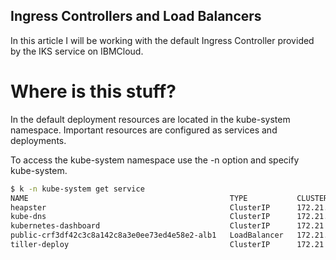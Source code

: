 ## Ingress Controllers and Load Balancers

In this article I will be working with the default Ingress Controller provided by the IKS service on IBMCloud. 

# Where is this stuff? 

In the default deployment resources are located in the kube-system namespace. Important resources are configured as services and deployments. 

To access the kube-system namespace use the -n option and specify kube-system. 

```bash
$ k -n kube-system get service
NAME                                             TYPE           CLUSTER-IP       EXTERNAL-IP     PORT(S)                      AGE
heapster                                         ClusterIP      172.21.20.34     <none>          80/TCP                       125d
kube-dns                                         ClusterIP      172.21.0.10      <none>          53/UDP,53/TCP                125d
kubernetes-dashboard                             ClusterIP      172.21.176.122   <none>          443/TCP                      125d
public-crf3df42c3c8a142c8a3e0ee73ed4e58e2-alb1   LoadBalancer   172.21.39.18     169.*.*.*       80:30112/TCP,443:31207/TCP   125d
tiller-deploy                                    ClusterIP      172.21.12.225    <none>          44134/TCP                    125d
```